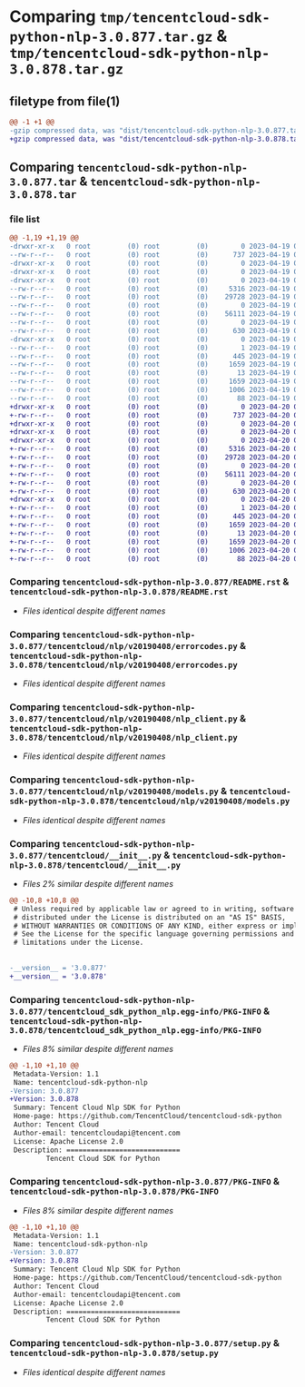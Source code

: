 # Comparing `tmp/tencentcloud-sdk-python-nlp-3.0.877.tar.gz` & `tmp/tencentcloud-sdk-python-nlp-3.0.878.tar.gz`

## filetype from file(1)

```diff
@@ -1 +1 @@
-gzip compressed data, was "dist/tencentcloud-sdk-python-nlp-3.0.877.tar", last modified: Wed Apr 19 09:25:10 2023, max compression
+gzip compressed data, was "dist/tencentcloud-sdk-python-nlp-3.0.878.tar", last modified: Thu Apr 20 00:38:28 2023, max compression
```

## Comparing `tencentcloud-sdk-python-nlp-3.0.877.tar` & `tencentcloud-sdk-python-nlp-3.0.878.tar`

### file list

```diff
@@ -1,19 +1,19 @@
-drwxr-xr-x   0 root         (0) root         (0)        0 2023-04-19 09:25:10.000000 tencentcloud-sdk-python-nlp-3.0.877/
--rw-r--r--   0 root         (0) root         (0)      737 2023-04-19 09:25:10.000000 tencentcloud-sdk-python-nlp-3.0.877/README.rst
-drwxr-xr-x   0 root         (0) root         (0)        0 2023-04-19 09:25:10.000000 tencentcloud-sdk-python-nlp-3.0.877/tencentcloud/
-drwxr-xr-x   0 root         (0) root         (0)        0 2023-04-19 09:25:10.000000 tencentcloud-sdk-python-nlp-3.0.877/tencentcloud/nlp/
-drwxr-xr-x   0 root         (0) root         (0)        0 2023-04-19 09:25:10.000000 tencentcloud-sdk-python-nlp-3.0.877/tencentcloud/nlp/v20190408/
--rw-r--r--   0 root         (0) root         (0)     5316 2023-04-19 09:25:10.000000 tencentcloud-sdk-python-nlp-3.0.877/tencentcloud/nlp/v20190408/errorcodes.py
--rw-r--r--   0 root         (0) root         (0)    29728 2023-04-19 09:25:10.000000 tencentcloud-sdk-python-nlp-3.0.877/tencentcloud/nlp/v20190408/nlp_client.py
--rw-r--r--   0 root         (0) root         (0)        0 2023-04-19 09:25:10.000000 tencentcloud-sdk-python-nlp-3.0.877/tencentcloud/nlp/v20190408/__init__.py
--rw-r--r--   0 root         (0) root         (0)    56111 2023-04-19 09:25:10.000000 tencentcloud-sdk-python-nlp-3.0.877/tencentcloud/nlp/v20190408/models.py
--rw-r--r--   0 root         (0) root         (0)        0 2023-04-19 09:25:10.000000 tencentcloud-sdk-python-nlp-3.0.877/tencentcloud/nlp/__init__.py
--rw-r--r--   0 root         (0) root         (0)      630 2023-04-19 09:25:10.000000 tencentcloud-sdk-python-nlp-3.0.877/tencentcloud/__init__.py
-drwxr-xr-x   0 root         (0) root         (0)        0 2023-04-19 09:25:10.000000 tencentcloud-sdk-python-nlp-3.0.877/tencentcloud_sdk_python_nlp.egg-info/
--rw-r--r--   0 root         (0) root         (0)        1 2023-04-19 09:25:10.000000 tencentcloud-sdk-python-nlp-3.0.877/tencentcloud_sdk_python_nlp.egg-info/dependency_links.txt
--rw-r--r--   0 root         (0) root         (0)      445 2023-04-19 09:25:10.000000 tencentcloud-sdk-python-nlp-3.0.877/tencentcloud_sdk_python_nlp.egg-info/SOURCES.txt
--rw-r--r--   0 root         (0) root         (0)     1659 2023-04-19 09:25:10.000000 tencentcloud-sdk-python-nlp-3.0.877/tencentcloud_sdk_python_nlp.egg-info/PKG-INFO
--rw-r--r--   0 root         (0) root         (0)       13 2023-04-19 09:25:10.000000 tencentcloud-sdk-python-nlp-3.0.877/tencentcloud_sdk_python_nlp.egg-info/top_level.txt
--rw-r--r--   0 root         (0) root         (0)     1659 2023-04-19 09:25:10.000000 tencentcloud-sdk-python-nlp-3.0.877/PKG-INFO
--rw-r--r--   0 root         (0) root         (0)     1006 2023-04-19 09:25:10.000000 tencentcloud-sdk-python-nlp-3.0.877/setup.py
--rw-r--r--   0 root         (0) root         (0)       88 2023-04-19 09:25:10.000000 tencentcloud-sdk-python-nlp-3.0.877/setup.cfg
+drwxr-xr-x   0 root         (0) root         (0)        0 2023-04-20 00:38:28.000000 tencentcloud-sdk-python-nlp-3.0.878/
+-rw-r--r--   0 root         (0) root         (0)      737 2023-04-20 00:38:28.000000 tencentcloud-sdk-python-nlp-3.0.878/README.rst
+drwxr-xr-x   0 root         (0) root         (0)        0 2023-04-20 00:38:28.000000 tencentcloud-sdk-python-nlp-3.0.878/tencentcloud/
+drwxr-xr-x   0 root         (0) root         (0)        0 2023-04-20 00:38:28.000000 tencentcloud-sdk-python-nlp-3.0.878/tencentcloud/nlp/
+drwxr-xr-x   0 root         (0) root         (0)        0 2023-04-20 00:38:28.000000 tencentcloud-sdk-python-nlp-3.0.878/tencentcloud/nlp/v20190408/
+-rw-r--r--   0 root         (0) root         (0)     5316 2023-04-20 00:38:28.000000 tencentcloud-sdk-python-nlp-3.0.878/tencentcloud/nlp/v20190408/errorcodes.py
+-rw-r--r--   0 root         (0) root         (0)    29728 2023-04-20 00:38:28.000000 tencentcloud-sdk-python-nlp-3.0.878/tencentcloud/nlp/v20190408/nlp_client.py
+-rw-r--r--   0 root         (0) root         (0)        0 2023-04-20 00:38:28.000000 tencentcloud-sdk-python-nlp-3.0.878/tencentcloud/nlp/v20190408/__init__.py
+-rw-r--r--   0 root         (0) root         (0)    56111 2023-04-20 00:38:28.000000 tencentcloud-sdk-python-nlp-3.0.878/tencentcloud/nlp/v20190408/models.py
+-rw-r--r--   0 root         (0) root         (0)        0 2023-04-20 00:38:28.000000 tencentcloud-sdk-python-nlp-3.0.878/tencentcloud/nlp/__init__.py
+-rw-r--r--   0 root         (0) root         (0)      630 2023-04-20 00:38:28.000000 tencentcloud-sdk-python-nlp-3.0.878/tencentcloud/__init__.py
+drwxr-xr-x   0 root         (0) root         (0)        0 2023-04-20 00:38:28.000000 tencentcloud-sdk-python-nlp-3.0.878/tencentcloud_sdk_python_nlp.egg-info/
+-rw-r--r--   0 root         (0) root         (0)        1 2023-04-20 00:38:28.000000 tencentcloud-sdk-python-nlp-3.0.878/tencentcloud_sdk_python_nlp.egg-info/dependency_links.txt
+-rw-r--r--   0 root         (0) root         (0)      445 2023-04-20 00:38:28.000000 tencentcloud-sdk-python-nlp-3.0.878/tencentcloud_sdk_python_nlp.egg-info/SOURCES.txt
+-rw-r--r--   0 root         (0) root         (0)     1659 2023-04-20 00:38:28.000000 tencentcloud-sdk-python-nlp-3.0.878/tencentcloud_sdk_python_nlp.egg-info/PKG-INFO
+-rw-r--r--   0 root         (0) root         (0)       13 2023-04-20 00:38:28.000000 tencentcloud-sdk-python-nlp-3.0.878/tencentcloud_sdk_python_nlp.egg-info/top_level.txt
+-rw-r--r--   0 root         (0) root         (0)     1659 2023-04-20 00:38:28.000000 tencentcloud-sdk-python-nlp-3.0.878/PKG-INFO
+-rw-r--r--   0 root         (0) root         (0)     1006 2023-04-20 00:38:28.000000 tencentcloud-sdk-python-nlp-3.0.878/setup.py
+-rw-r--r--   0 root         (0) root         (0)       88 2023-04-20 00:38:28.000000 tencentcloud-sdk-python-nlp-3.0.878/setup.cfg
```

### Comparing `tencentcloud-sdk-python-nlp-3.0.877/README.rst` & `tencentcloud-sdk-python-nlp-3.0.878/README.rst`

 * *Files identical despite different names*

### Comparing `tencentcloud-sdk-python-nlp-3.0.877/tencentcloud/nlp/v20190408/errorcodes.py` & `tencentcloud-sdk-python-nlp-3.0.878/tencentcloud/nlp/v20190408/errorcodes.py`

 * *Files identical despite different names*

### Comparing `tencentcloud-sdk-python-nlp-3.0.877/tencentcloud/nlp/v20190408/nlp_client.py` & `tencentcloud-sdk-python-nlp-3.0.878/tencentcloud/nlp/v20190408/nlp_client.py`

 * *Files identical despite different names*

### Comparing `tencentcloud-sdk-python-nlp-3.0.877/tencentcloud/nlp/v20190408/models.py` & `tencentcloud-sdk-python-nlp-3.0.878/tencentcloud/nlp/v20190408/models.py`

 * *Files identical despite different names*

### Comparing `tencentcloud-sdk-python-nlp-3.0.877/tencentcloud/__init__.py` & `tencentcloud-sdk-python-nlp-3.0.878/tencentcloud/__init__.py`

 * *Files 2% similar despite different names*

```diff
@@ -10,8 +10,8 @@
 # Unless required by applicable law or agreed to in writing, software
 # distributed under the License is distributed on an "AS IS" BASIS,
 # WITHOUT WARRANTIES OR CONDITIONS OF ANY KIND, either express or implied.
 # See the License for the specific language governing permissions and
 # limitations under the License.
 
 
-__version__ = '3.0.877'
+__version__ = '3.0.878'
```

### Comparing `tencentcloud-sdk-python-nlp-3.0.877/tencentcloud_sdk_python_nlp.egg-info/PKG-INFO` & `tencentcloud-sdk-python-nlp-3.0.878/tencentcloud_sdk_python_nlp.egg-info/PKG-INFO`

 * *Files 8% similar despite different names*

```diff
@@ -1,10 +1,10 @@
 Metadata-Version: 1.1
 Name: tencentcloud-sdk-python-nlp
-Version: 3.0.877
+Version: 3.0.878
 Summary: Tencent Cloud Nlp SDK for Python
 Home-page: https://github.com/TencentCloud/tencentcloud-sdk-python
 Author: Tencent Cloud
 Author-email: tencentcloudapi@tencent.com
 License: Apache License 2.0
 Description: ============================
         Tencent Cloud SDK for Python
```

### Comparing `tencentcloud-sdk-python-nlp-3.0.877/PKG-INFO` & `tencentcloud-sdk-python-nlp-3.0.878/PKG-INFO`

 * *Files 8% similar despite different names*

```diff
@@ -1,10 +1,10 @@
 Metadata-Version: 1.1
 Name: tencentcloud-sdk-python-nlp
-Version: 3.0.877
+Version: 3.0.878
 Summary: Tencent Cloud Nlp SDK for Python
 Home-page: https://github.com/TencentCloud/tencentcloud-sdk-python
 Author: Tencent Cloud
 Author-email: tencentcloudapi@tencent.com
 License: Apache License 2.0
 Description: ============================
         Tencent Cloud SDK for Python
```

### Comparing `tencentcloud-sdk-python-nlp-3.0.877/setup.py` & `tencentcloud-sdk-python-nlp-3.0.878/setup.py`

 * *Files identical despite different names*

